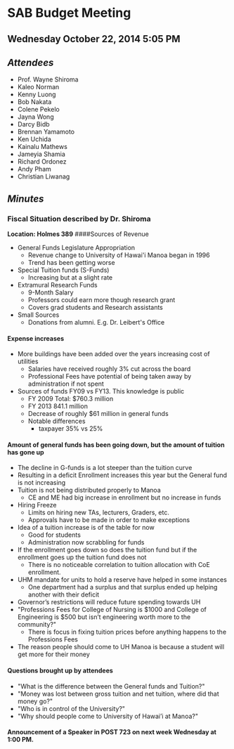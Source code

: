 # SAB Budget Meeting
## Wednesday October 22, 2014 5:05 PM

## *Attendees*
* Prof. Wayne Shiroma
* Kaleo Norman
* Kenny Luong
* Bob Nakata
* Colene Pekelo
* Jayna Wong
* Darcy Bidb
* Brennan Yamamoto
* Ken Uchida
* Kainalu Mathews
* Jameyia Shamia
* Richard Ordonez
* Andy Pham
* Christian Liwanag

## *Minutes*
### Fiscal Situation described by Dr. Shiroma 
**Location: Holmes 389**
####Sources of Revenue 
* General Funds Legislature Appropriation
	- Revenue change to University of Hawai'i Manoa began in 1996
	- Trend has been getting worse 
* Special Tuition funds (S-Funds)
	- Increasing but at a slight rate
* Extramural Research Funds
	- 9-Month Salary
	- Professors could earn more though research grant
	- Covers grad students and Research assistants
* Small Sources
	- Donations from alumni. E.g. Dr. Leibert's Office
#### Expense increases
* More buildings have been added over the years increasing cost of utilities 
  - Salaries have received roughly 3% cut across the board
  - Professional Fees have potential of being taken away by administration if not spent
* Sources of funds FY09 vs FY13. This knowledge is public
  - FY 2009 Total: $760.3 million
  - FY 2013 841.1 million
  - Decrease of roughly $61 million in general funds
  - Notable differences
	- taxpayer 35% vs 25%

#### Amount of general funds has been going down, but the amount of tuition has gone up
* The decline in G-funds is a lot steeper than the tuition curve
* Resulting  in a deficit Enrollment increases this year but the General fund is not increasing
* Tuition is not being distributed properly to Manoa
  - CE and ME had big increase in enrollment but no increase in funds
* Hiring Freeze 
  - Limits on hiring new TAs, lecturers, Graders, etc.
  - Approvals have to be made in order to make exceptions  
* Idea of a tuition increase is of the table for now
  - Good for students
  - Administration now scrabbling for funds
* If the enrollment goes down so does the tuition fund but if the enrollment goes up the tuition fund does not
  - There is no noticeable correlation to tuition allocation with CoE enrollment.
* UHM mandate for units to hold a reserve have helped in some instances
  - One department had a surplus and that surplus ended up helping another with their deficit
* Governor’s restrictions will reduce future spending towards UH
* "Professions Fees for College of Nursing is $1000 and College of Engineering is $500 but isn’t engineering worth more to the community?"
  - There is  focus in fixing tuition prices before anything happens to the Professions Fees 
* The reason people should come to UH Manoa is because a student will get more for their money
#### Questions brought up by attendees
* "What is the difference between the General funds and Tuition?"
* "Money was lost between gross tuition and net tuition, where did that money go?"
* "Who is in control of the University?"
* "Why should people come to University of Hawai’i at Manoa?"
#### Announcement of a Speaker in POST 723 on next week Wednesday at 1:00 PM.

